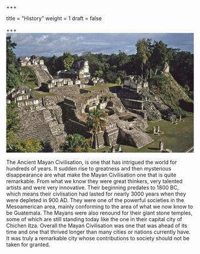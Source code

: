 +++

title = "History"
weight = 1
draft = false

+++
<img src="images/Maya.jpg" alt="Maya" width="560">

The Ancient Mayan Civilisation, is one that has intrigued the world for hundreds of years. It sudden rise to greatness and then mysterious disappearance are what make the Mayan Civilisation one that is quite remarkable. From what we know they were great thinkers, very talented artists and were very innovative. Their beginning predates to 1800 BC, which means their civlisation had lasted for nearly 3000 years when they were depleted in 900 AD. They were one of the powerful societies in the Mesoamerican area, mainly conforming to the area of what we now know to be Guatemala. The Mayans were also renound for their giant stone temples, some of which are still standing today like the one in their capital city of Chichen Itza. Overall the Mayan Civilisation was one that was ahead of its time and one that thrived longer than many cities or nations currently have. It was truly a remarkable city whose contributions to society should not be taken for granted.
